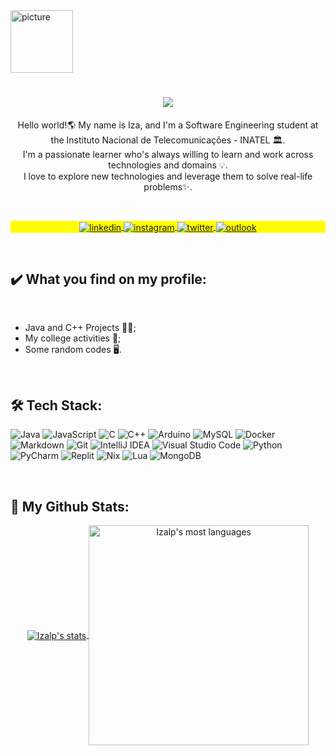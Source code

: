 <img align ="center" alt= "picture" width="100em" src="https://user-images.githubusercontent.com/102091381/222976015-398ea3f6-215f-4cc0-86d0-591732fea046.gif">

<h1 align="center">
    <a href="https://git.io/typing-svg">
        <img src="https://readme-typing-svg.demolab.com?font=Fira+Code&pause=1000&color=F79696&width=435&lines=⭐Welcome+to+my+GITHUB!⭐️&center=true&size=29">  
    </a>
</h1>

<p align="center">
  Hello world!🌎 My name is Iza, and I'm a Software Engineering student at the Instituto Nacional de Telecomunicações - INATEL 🏛. <br> 
  I'm a passionate learner who's always willing to learn and work across technologies and domains 💡. <br> 
  I love to explore new technologies and leverage them to solve real-life problems✨. 
</p>

<br>

<p align="center" style="background:yellow">
<a href="https://www.linkedin.com/in/iza-lopes-065b81204/" target="_blank">
  <img align="center" src="https://img.shields.io/badge/linkedin-%230077B5.svg?style=for-the-badge&logo=linkedin&logoColor=white" alt="linkedin"/>
</a>
<a href="https://instagram.com/izallopes_" target="_blank">
 <img align="center" src="https://img.shields.io/badge/Instagram-%23E4405F.svg?style=for-the-badge&logo=Instagram&logoColor=white" alt="instagram"/>
</a>
<a href="https://twitter.com/izallopes_" target="_blank">
 <img align="center" src="https://img.shields.io/badge/Twitter-%231DA1F2.svg?style=for-the-badge&logo=Twitter&logoColor=white" alt="twitter"/>
 </a>
<a href="iza.lopes@ges.inatel.br" target="_blank">
  <img align="center" src="https://img.shields.io/badge/Microsoft_Outlook-0078D4?style=for-the-badge&logo=microsoft-outlook&logoColor=white" alt="outlook"/>
</a>
</p>

<br>

<h2 align="left">✔️ What you find on my profile:</h2>

<br>

<ul>
  <li> Java and C++ Projects 👩‍💻; </li>
  <li> My college activities 📑️; </li>
  <li> Some random codes 🖥️. </li>
</ul>

<br>

<h2 align="left">🛠 Tech Stack: </h2>
 
![Java](https://img.shields.io/badge/java-%23ED8B00.svg?style=for-the-badge&logo=java&logoColor=white)
![JavaScript](https://img.shields.io/badge/javascript-%23323330.svg?style=for-the-badge&logo=javascript&logoColor=%23F7DF1E)
![C](https://img.shields.io/badge/c-%2300599C.svg?style=for-the-badge&logo=c&logoColor=white)
![C++](https://img.shields.io/badge/c++-%2300599C.svg?style=for-the-badge&logo=c%2B%2B&logoColor=white)
![Arduino](https://img.shields.io/badge/-Arduino-00979D?style=for-the-badge&logo=Arduino&logoColor=white)
![MySQL](https://img.shields.io/badge/mysql-%2300f.svg?style=for-the-badge&logo=mysql&logoColor=white)
![Docker](https://img.shields.io/badge/docker-%230db7ed.svg?style=for-the-badge&logo=docker&logoColor=white)
![Markdown](https://img.shields.io/badge/Markdown-000000?style=for-the-badge&logo=markdown&logoColor=white)
![Git](https://img.shields.io/badge/GIT-E44C30?style=for-the-badge&logo=git&logoColor=white)
![IntelliJ IDEA](https://img.shields.io/badge/IntelliJIDEA-000000.svg?style=for-the-badge&logo=intellij-idea&logoColor=white)
![Visual Studio Code](https://img.shields.io/badge/Visual%20Studio%20Code-0078d7.svg?style=for-the-badge&logo=visual-studio-code&logoColor=white)
![Python](https://img.shields.io/badge/python-3670A0?style=for-the-badge&logo=python&logoColor=ffdd54)
![PyCharm](https://img.shields.io/badge/pycharm-143?style=for-the-badge&logo=pycharm&logoColor=black&color=black&labelColor=green)
![Replit](https://img.shields.io/badge/Replit-DD1200?style=for-the-badge&logo=Replit&logoColor=white)
![Nix](https://img.shields.io/badge/NIX-5277C3.svg?style=for-the-badge&logo=NixOS&logoColor=white)
![Lua](https://img.shields.io/badge/lua-%232C2D72.svg?style=for-the-badge&logo=lua&logoColor=white)
![MongoDB](https://img.shields.io/badge/MongoDB-%234ea94b.svg?style=for-the-badge&logo=mongodb&logoColor=white)

<br>

<h2 align="left">🚀 My Github Stats: </h2>

<p align="center">
<a href="https://github.com/anuraghazra/github-readme-stats">
  <img align="center" src="https://github-readme-stats.vercel.app/api?username=Izalp&show_icons=true&theme=radical"  alt="Izalp's stats"/>
</a>
<a href="https://github.com/anuraghazra/github-readme-stats">
  <img align="center"  width="352em" src="https://github-readme-stats.vercel.app/api/top-langs/?username=Izalp&layout=compact&theme=radical" alt="Izalp's most languages"/>
</a>
</p> 


